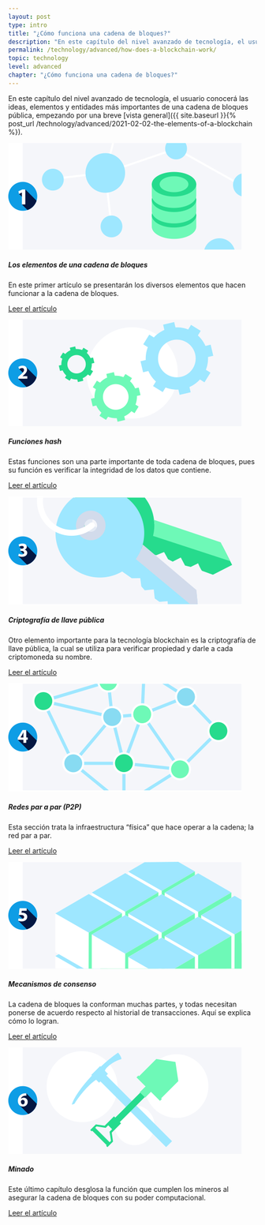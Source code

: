 ```yaml
---
layout: post
type: intro
title: "¿Cómo funciona una cadena de bloques?"
description: "En este capítulo del nivel avanzado de tecnología, el usuario conocerá las ideas, elementos y entidades más importantes de una cadena de bloques pública, empezando por una breve vista general."
permalink: /technology/advanced/how-does-a-blockchain-work/
topic: technology
level: advanced
chapter: "¿Cómo funciona una cadena de bloques?"
---
```


En este capítulo del nivel avanzado de tecnología, el usuario conocerá las ideas, elementos y entidades más importantes de una cadena de bloques pública, empezando por una breve [vista general]({{ site.baseurl }}{% post_url /technology/advanced/2021-02-02-the-elements-of-a-blockchain %}).


<div class="row mt-5">
    <div class="col-md-3">
        <a href="{{ site.baseurl }}{% post_url /technology/advanced/2021-02-02-the-elements-of-a-blockchain %}">
            <img src="/assets/post_files/technology/advanced/how-does-a-blockchain-work/elements_of_blockchain.svg" alt="Los elementos de una cadena de bloques" />
        </a>
    </div>
    <div class="col-md-9">
        <h5 class="intro-article-title">Los elementos de una cadena de bloques</h5>
        <p class="mb-1">
            En este primer artículo se presentarán los diversos elementos que hacen funcionar a la cadena de bloques.
        </p>
        <p class="mb-0">
            <a class="font-weight-bold" href="{{ site.baseurl }}{% post_url /technology/advanced/2021-02-02-the-elements-of-a-blockchain %}">Leer el artículo</a>
        </p>
    </div>
</div>

<div class="row mt-5">
    <div class="col-md-3">
        <a href="{{ site.baseurl }}{% post_url /technology/advanced/2021-02-03-hash-functions %}">
            <img src="/assets/post_files/technology/advanced/how-does-a-blockchain-work/hash.svg" alt="Funciones hash" />
        </a>
    </div>
    <div class="col-md-9">
        <h5 class="intro-article-title">Funciones hash</h5>
        <p class="mb-1">
            Estas funciones son una parte importante de toda cadena de bloques, pues su función es verificar la integridad de los datos que contiene.
        </p>
        <p class="mb-0">
            <a class="font-weight-bold" href="{{ site.baseurl }}{% post_url /technology/advanced/2021-02-03-hash-functions %}">Leer el artículo</a>
        </p>
    </div>
</div>

<div class="row mt-5">
    <div class="col-md-3">
        <a href="{{ site.baseurl }}{% post_url /technology/advanced/2021-02-04-public-key-cryptography %}">
            <img src="/assets/post_files/technology/advanced/how-does-a-blockchain-work/pkc.svg" alt="Criptografía de llave pública" />
        </a>
    </div>
    <div class="col-md-9">
        <h5 class="intro-article-title">Criptografía de llave pública</h5>
        <p class="mb-1">
            Otro elemento importante para la tecnología blockchain es la criptografía de llave pública, la cual se utiliza para verificar propiedad y darle a cada criptomoneda su nombre.
        </p>
        <p class="mb-0">
            <a class="font-weight-bold" href="{{ site.baseurl }}{% post_url /technology/advanced/2021-02-04-public-key-cryptography %}">Leer el artículo</a>
        </p>
    </div>
</div>

<div class="row mt-5">
    <div class="col-md-3">
        <a href="{{ site.baseurl }}{% post_url /technology/advanced/2021-02-05-a-peer-to-peer-p2p-network %}">
            <img src="/assets/post_files/technology/advanced/how-does-a-blockchain-work/p2p.svg" alt="Redes par a par (P2P)" />
        </a>
    </div>
    <div class="col-md-9">
        <h5 class="intro-article-title">Redes par a par (P2P)</h5>
        <p class="mb-1">
            Esta sección trata la infraestructura “física” que hace operar a la cadena; la red par a par.
        </p>
        <p class="mb-0">
            <a class="font-weight-bold" href="{{ site.baseurl }}{% post_url /technology/advanced/2021-02-05-a-peer-to-peer-p2p-network %}">Leer el artículo</a>
        </p>
    </div>
</div>

<div class="row mt-5">
    <div class="col-md-3">
        <a href="{{ site.baseurl }}{% post_url /technology/advanced/2021-02-06-consensus-mechanisms %}">
            <img src="/assets/post_files/technology/advanced/how-does-a-blockchain-work/consensus.svg" alt="Mecanismos de consenso" />
        </a>
    </div>
    <div class="col-md-9">
        <h5 class="intro-article-title">Mecanismos de consenso</h5>
        <p class="mb-1">
            La cadena de bloques la conforman muchas partes, y todas necesitan ponerse de acuerdo respecto al historial de transacciones. Aquí se explica cómo lo logran.
        </p>
        <p class="mb-0">
            <a class="font-weight-bold" href="{{ site.baseurl }}{% post_url /technology/advanced/2021-02-06-consensus-mechanisms %}">Leer el artículo</a>
        </p>
    </div>
</div>

<div class="row mt-5">
    <div class="col-md-3">
        <a href="{{ site.baseurl }}{% post_url /technology/advanced/2021-02-07-mining %}">
            <img src="/assets/post_files/technology/advanced/how-does-a-blockchain-work/mining.svg" alt="Minado" />
        </a>
    </div>
    <div class="col-md-9">
        <h5 class="intro-article-title">Minado</h5>
        <p class="mb-1">
            Este último capítulo desglosa la función que cumplen los mineros al asegurar la cadena de bloques con su poder computacional.
        </p>
        <p class="mb-0">
            <a class="font-weight-bold" href="{{ site.baseurl }}{% post_url /technology/advanced/2021-02-07-mining %}">Leer el artículo</a>
        </p>
    </div>
</div>
